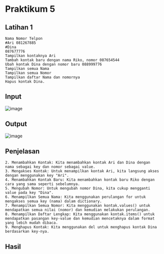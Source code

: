 # Praktikum 5
## Latihan 1
```Buat Dictionary daftar kontak Nama sebagai key, dan nomor sebagai value
Nama Nomor Telpon
#Ari 081267885
#Dina
087677776
Tampilkan kontaknya Ari
Tambah kontak baru dengan nama Riko, nomor 087654544
Ubah kontak Dina dengan nomor baru 088999776
Tampilkan semua Nama
Tampilkan semua Nomor
Tampilkan daftar Nama dan nomornya
Hapus kontak Dina.
```

## Input
![image](https://github.com/user-attachments/assets/18a716e5-ec08-4878-ae2d-f168078ac936)

## Output
![image](https://github.com/user-attachments/assets/17669fb8-1759-4354-873c-0912c4428821)

## Penjelasan
```1. Membuat Dictionary: Kita membuat sebuah dictionary kosong bernama kontak untuk menyimpan data kontak.
2. Menambahkan Kontak: Kita menambahkan kontak Ari dan Dina dengan nama sebagai key dan nomor sebagai value.
3. Mengakses Kontak: Untuk menampilkan kontak Ari, kita langsung akses dengan menggunakan key "Ari".
4. Menambahkan Kontak Baru: Kita menambahkan kontak baru Riko dengan cara yang sama seperti sebelumnya.
5. Mengubah Nomor: Untuk mengubah nomor Dina, kita cukup mengganti value pada key "Dina".
6. Menampilkan Semua Nama: Kita menggunakan perulangan for untuk mengakses semua key (nama) dalam dictionary.
7. Menampilkan Semua Nomor: Kita menggunakan kontak.values() untuk mendapatkan semua nilai (nomor) dan kemudian melakukan perulangan.
8. Menampilkan Daftar Lengkap: Kita menggunakan kontak.items() untuk mendapatkan pasangan key-value dan kemudian mencetaknya dalam format yang lebih mudah dibaca.
9. Menghapus Kontak: Kita menggunakan del untuk menghapus kontak Dina berdasarkan key-nya.
```
## Hasil
```Program ini akan menampilkan output sesuai dengan instruksi yang kamu berikan.
```
